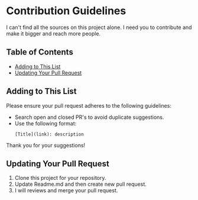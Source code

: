 # Contribution Guidelines

I can't find all the sources on this project alone. I need you to contribute and make it bigger and reach more people.

## Table of Contents

- [Adding to This List](#adding-to-this-list)
- [Updating Your Pull Request](#updating-your-pull-request)

## Adding to This List

Please ensure your pull request adheres to the following guidelines:

* Search open and closed PR's to avoid duplicate suggestions.
* Use the following format: <pre>`[Title](link): description`</pre>

Thank you for your suggestions!

## Updating Your Pull Request

1. Clone this project for your repository.
2. Update Readme.md and then create new pull request.
3. I will reviews and merge your pull request.

